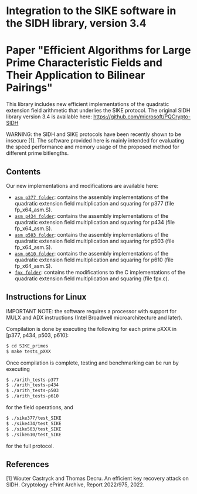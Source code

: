 # Integration to the SIKE software in the SIDH library, version 3.4
# Paper "Efficient Algorithms for Large Prime Characteristic Fields and Their Application to Bilinear Pairings"

This library includes new efficient implementations of the quadratic extension field arithmetic that underlies the SIKE protocol. 
The original SIDH library version 3.4 is available here: https://github.com/microsoft/PQCrypto-SIDH

WARNING: the SIDH and SIKE protocols have been recently shown to be insecure [1].
The software provided here is mainly intended for evaluating the speed performance and memory usage of the proposed method for different prime bitlengths.

## Contents

Our new implementations and modifications are available here:

* [`asm p377 folder`](SIKE_primes/src/P377/AMD64/): contains the assembly implementations of the quadratic extension field multiplication and squaring for p377
(file fp_x64_asm.S).
* [`asm p434 folder`](SIKE_primes/src/P434/AMD64/): contains the assembly implementations of the quadratic extension field multiplication and squaring for p434
(file fp_x64_asm.S).
* [`asm p503 folder`](SIKE_primes/src/P503/AMD64/): contains the assembly implementations of the quadratic extension field multiplication and squaring for p503
(file fp_x64_asm.S).
* [`asm p610 folder`](SIKE_primes/src/P610/AMD64/): contains the assembly implementations of the quadratic extension field multiplication and squaring for p610
(file fp_x64_asm.S).
* [`fpx folder`](SIKE_primes/src/): contains the modifications to the C implementations of the quadratic extension field multiplication and squaring
(file fpx.c).


## Instructions for Linux

IMPORTANT NOTE: the software requires a processor with support for MULX and ADX instructions (Intel Broadwell microarchitecture and later).

Compilation is done by executing the following for each prime pXXX in [p377, p434, p503, p610]:

```sh
$ cd SIKE_primes
$ make tests_pXXX 
```

Once compilation is complete, testing and benchmarking can be run by executing 

```sh
$ ./arith_tests-p377
$ ./arith_tests-p434
$ ./arith_tests-p503
$ ./arith_tests-p610
```

for the field operations, and

```sh
$ ./sike377/test_SIKE
$ ./sike434/test_SIKE
$ ./sike503/test_SIKE
$ ./sike610/test_SIKE
```

for the full protocol.

## References

[1] Wouter Castryck and Thomas Decru. An efficient key recovery attack on SIDH.
Cryptology ePrint Archive, Report 2022/975, 2022.
